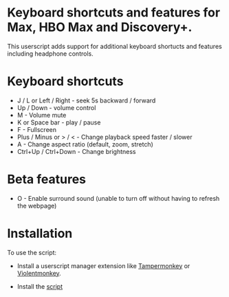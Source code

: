 # Keyboard shortcuts and features for Max, HBO Max and Discovery+.

This userscript adds support for additional keyboard shortucts and features including headphone controls.

# Keyboard shortcuts
 - J / L or Left / Right - seek 5s backward / forward
 - Up / Down - volume control
 - M - Volume mute
 - K or Space bar - play / pause
 - F - Fullscreen
 - Plus / Minus or > / < - Change playback speed faster / slower
 - A - Change aspect ratio (default, zoom, stretch)
 - Ctrl+Up / Ctrl+Down - Change brightness
# Beta features
 - O - Enable surround sound (unable to turn off without having to refresh the webpage)


# Installation

To use the script:
 - Install a userscript manager extension like [Tampermonkey](https://www.tampermonkey.net/) or [Violentmonkey](https://violentmonkey.github.io/).

 - Install the [script](https://github.com/chj85/HBOMax-and-Discovery-Plus-Keyboard-Shortcuts-and-Features/raw/main/main.user.js)
